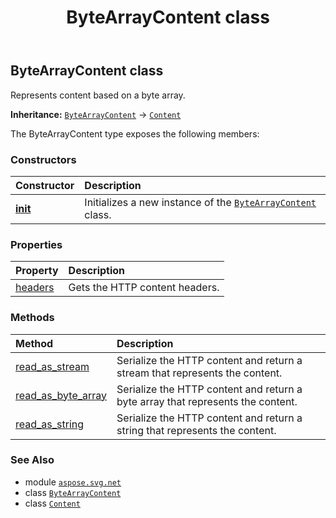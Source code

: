 ﻿---
title: ByteArrayContent class
second_title: Aspose.SVG for Python via .NET API References
description: 
type: docs
weight: 10
url: /python-net/aspose.svg.net/bytearraycontent/
is_root: false
---

## ByteArrayContent class

Represents content based on a byte array.



**Inheritance:** [`ByteArrayContent`](/svg/python-net/aspose.svg.net/bytearraycontent) → 
[`Content`](/svg/python-net/aspose.svg.net/content)



The ByteArrayContent type exposes the following members:

### Constructors
| Constructor | Description |
| :- | :- |
| [__init__](/svg/python-net/aspose.svg.net/bytearraycontent/__init__/#bytes) | Initializes a new instance of the [`ByteArrayContent`](/svg/python-net/aspose.svg.net/bytearraycontent) class. |


### Properties
| Property | Description |
| :- | :- |
| [headers](/svg/python-net/aspose.svg.net/bytearraycontent/headers) | Gets the HTTP content headers. |


### Methods
| Method | Description |
| :- | :- |
| [read_as_stream](/svg/python-net/aspose.svg.net/bytearraycontent/read_as_stream/#) | Serialize the HTTP content and return a stream that represents the content. |
| [read_as_byte_array](/svg/python-net/aspose.svg.net/bytearraycontent/read_as_byte_array/#) | Serialize the HTTP content and return a byte array that represents the content. |
| [read_as_string](/svg/python-net/aspose.svg.net/bytearraycontent/read_as_string/#) | Serialize the HTTP content and return a string that represents the content. |



### See Also
* module [`aspose.svg.net`](..)
* class [`ByteArrayContent`](/svg/python-net/aspose.svg.net/bytearraycontent)
* class [`Content`](/svg/python-net/aspose.svg.net/content)
